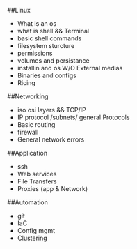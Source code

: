 ##Linux
- What is an os
- what is shell && Terminal
- basic shell commands
- filesystem sturcture
- permissions
- volumes and persistance
- installin and os  W/O External medias
- Binaries and configs
- Ricing 

##Networking
- iso osi layers  && TCP/IP
- IP protocol /subnets/ general Protocols
- Basic routing
- firewall
- General network errors

##Application
- ssh
- Web services
- File Transfers
- Proxies (app & Network)

##Automation
- git
- IaC
- Config mgmt
- Clustering

